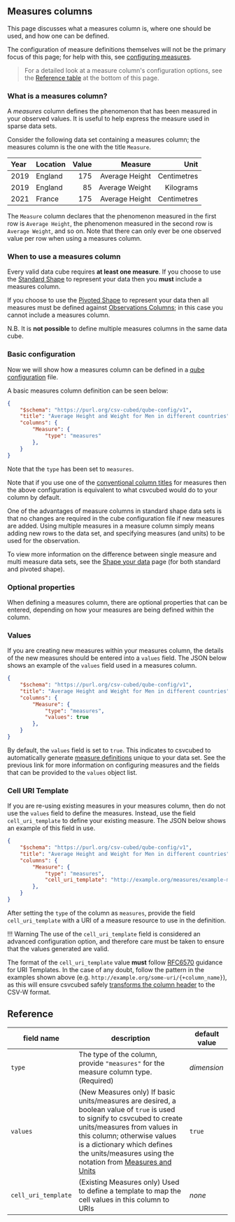 ## Measures columns

This page discusses what a measures column is, where one should be used, and how one can be defined.

The configuration of measure definitions themselves will not be the primary focus of this page; for help with this, see
[configuring measures](./measures.md).

> For a detailed look at a measure column's configuration options, see the [Reference table](#reference) at the bottom
> of this page.

### What is a measures column?

A *measures* column defines the phenomenon that has been measured in your observed values. It is useful to help express
the measure used in sparse data sets.

Consider the following data set containing a measures column; the measures column is the one with the title `Measure`.

| Year | Location | Value |        Measure |        Unit |
|:-----|:---------|------:|---------------:|------------:|
| 2019 | England  |   175 | Average Height | Centimetres |
| 2019 | England  |    85 | Average Weight |   Kilograms |
| 2021 | France   |   175 | Average Height | Centimetres |

The `Measure` column declares that the phenomenon measured in the first row is `Average Height`, the phenomenon measured
in the second row is `Average Weight`, and so on. Note that there can only ever be one observed value per row when using
a measures column.

### When to use a measures column

Every valid data cube requires **at least one measure**. If you choose to use the
[Standard Shape](../../shape-data/standard-shape.md) to represent your data then you **must** include a measures column.

If you choose to use the [Pivoted Shape](../../shape-data/pivoted-shape.md) to represent your data then all measures
must be defined against [Observations Columns](./observations.md); in this case you cannot include a measures column.

N.B. It is **not possible** to define multiple measures columns in the same data cube.

### Basic configuration

Now we will show how a measures column can be defined in a [qube configuration](../qube-config.md) file.

A basic measures column definition can be seen below:

```json
{
    "$schema": "https://purl.org/csv-cubed/qube-config/v1",
    "title": "Average Height and Weight for Men in different countries",
    "columns": {
        "Measure": {
            "type": "measures"
        },
    }
}
```


Note that the `type` has been set to `measures`.

Note that if you use one of the [conventional column titles](TODO) for measures then the above configuration is
equivalent to what csvcubed would do to your column by default.

One of the advantages of measure columns in standard shape data sets is that no changes are required in the cube
configuration file if new measures are added. Using multiple measures in a measure column simply means
adding new rows to the data set, and specifying measures (and units) to be used for the observation.

To view more information on the difference between single measure and multi measure data sets, see the
[Shape your data](../../shape-data/index.md) page (for both standard and pivoted shape).

### Optional properties

When defining a measures column, there are optional properties that can be entered, depending on how your measures are
being defined within the column.

### Values

If you are creating new measures within your measures column, the details of the new measures should be entered into a
`values` field. The JSON below shows an example of the `values` field used in a measures column.

```json
{
    "$schema": "https://purl.org/csv-cubed/qube-config/v1",
    "title": "Average Height and Weight for Men in different countries",
    "columns": {
        "Measure": {
            "type": "measures",
            "values": true
        },
    }
}
```

By default, the `values` field is set to `true`. This indicates to csvcubed to automatically generate
[measure definitions](../measure-configuration.md) unique to your data set. See the previous link for more information
on configuring measures and the fields that can be provided to the `values` object list.

### Cell URI Template

If you are re-using existing measures in your measures column, then do not use the `values` field to define the
measures. Instead, use the field `cell_uri_template` to define your existing measure. The JSON below shows an example
of this field in use.

```json
{
    "$schema": "https://purl.org/csv-cubed/qube-config/v1",
    "title": "Average Height and Weight for Men in different countries",
    "columns": {
        "Measure": {
            "type": "measures",
            "cell_uri_template": "http://example.org/measures/example-measure"
        },
    }
}
```

 After setting the `type` of the column as `measures`, provide the field `cell_uri_template` with a URI of a measure
 resource to use in the definition.

 !!! Warning
    The use of the `cell_uri_template` field is considered an advanced configuration option, and therefore care must be taken to ensure that the values generated are valid.

The format of the `cell_uri_template` value **must** follow [RFC6570](https://www.rfc-editor.org/rfc/rfc6570) guidance
for URI Templates. In the case of any doubt, follow the pattern in the examples shown above (e.g.
`http://example.org/some-uri/{+column_name}`), as this will ensure csvcubed safely
[transforms the column header](../../uris.md#csv-column-name-safe-transformation) to the CSV-W format.

## Reference

| **field name**      | **description**                                                                                                                                                                                                                                                                                            | **default value** |
|---------------------|------------------------------------------------------------------------------------------------------------------------------------------------------------------------------------------------------------------------------------------------------------------------------------------------------------|-------------------|
| `type`              | The type of the column, provide `"measures"` for the measure column type.(Required)                                                                                                                                                                                                                        | *dimension*       |
| `values`            | (New Measures only) If basic units/measures are desired, a boolean value of `true` is used to signify to csvcubed to create units/measures from values in this column; otherwise values is a dictionary which defines the units/measures using the notation from [Measures and Units](#measures-and-units) | `true`            |
| `cell_uri_template` | (Existing Measures only) Used to define a template to map the cell values in this column to URIs                                                                                                                                                                                                           | *none*            |
